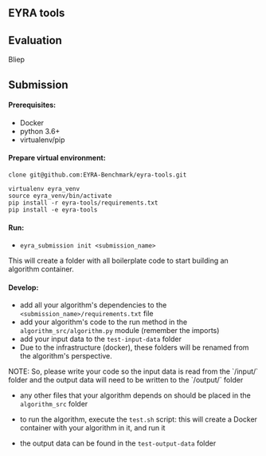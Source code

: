 EYRA tools
----------

## Evaluation
Bliep

## Submission

#### Prerequisites:
- Docker
- python 3.6+
- virtualenv/pip

#### Prepare virtual environment:
```
clone git@github.com:EYRA-Benchmark/eyra-tools.git

virtualenv eyra_venv
source eyra_venv/bin/activate
pip install -r eyra-tools/requirements.txt
pip install -e eyra-tools
```

#### Run:
- `eyra_submission init <submission_name>`

This will create a folder with all boilerplate code to start building an algorithm container. 

#### Develop:
- add all your algorithm's dependencies to the `<submission_name>/requirements.txt` file
- add your algorithm's code to the run method in the `algorithm_src/algorithm.py` module (remember the imports)
- add your input data to the `test-input-data` folder
- Due to the infrastructure (docker), these folders will be renamed from the algorithm's perspective. 

<aside class="warning">
NOTE: So, please write your code so the input data is read from the `/input/` folder and the output data will need to be written to the `/output/` folder 
 </aside>

- any other files that your algorithm depends on should be placed in the `algorithm_src` folder

- to run the algorithm, execute the `test.sh` script: this will create a Docker container with your algorithm in it, and run it
- the output data can be found in the `test-output-data` folder
